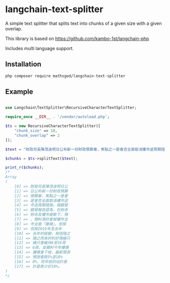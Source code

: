 # langchain-text-splitter

A simple text splitter that splits text into chunks of a given size with a given overlap.

This library is based on https://github.com/kambo-1st/langchain-php

Includes multi language support.

## Installation

```bash
php composer require mathsgod/langchain-text-splitter
```


## Example

```php

use Langchain\TextSplitter\RecursiveCharacterTextSplitter;

require_once __DIR__ . '/vendor/autoload.php';

$ts = new RecursiveCharacterTextSplitter([
    "chunk_size" => 10,
    "chunk_overlap" => 2
]);

$text = "財政司長陳茂波明日公布新一份財政預算案，焦點之一是會否全面取消樓市逆周期措施。瑞銀發報告認為，在財赤及樓市疲軟下，預料港府會就樓市全面「撤辣」，但按2019年及去年的經驗，相信隨之而來的利好情緒只會維持4至16周，並續料今年樓價會下挫，最新預測會跌5%至10%，而早前的估計是跌少於10%。";

$chunks = $ts->splitText($text);

print_r($chunks);
/*
Array
(
    [0] => 財政司長陳茂波明日公
    [1] => 日公布新一份財政預算
    [2] => 預算案，焦點之一是會
    [3] => 是會否全面取消樓市逆
    [4] => 市逆周期措施。瑞銀發
    [5] => 銀發報告認為，在財赤
    [6] => 財赤及樓市疲軟下，預
    [7] => ，預料港府會就樓市全
    [8] => 市全面「撤辣」，但按
    [9] => 但按2019年及去年
    [10] => 去年的經驗，相信隨之
    [11] => 隨之而來的利好情緒只
    [12] => 緒只會維持4至16周
    [13] => 6周，並續料今年樓價
    [14] => 樓價會下挫，最新預測
    [15] => 預測會跌5%至10%
    [16] => 0%，而早前的估計是
    [17] => 計是跌少於10%。
)
*/
```